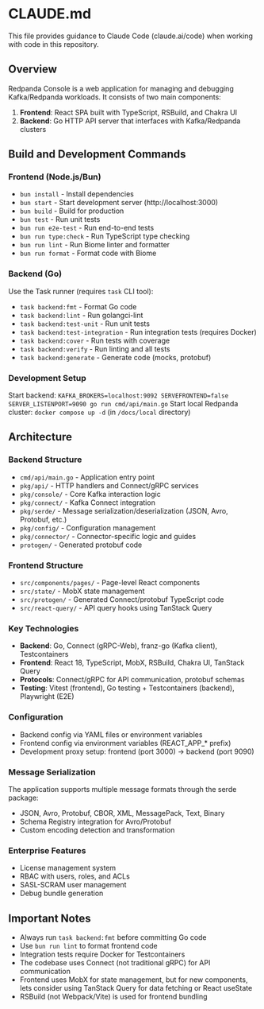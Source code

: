 # CLAUDE.md

This file provides guidance to Claude Code (claude.ai/code) when working with code in this repository.

## Overview

Redpanda Console is a web application for managing and debugging Kafka/Redpanda workloads. It consists of two main components:

1. **Frontend**: React SPA built with TypeScript, RSBuild, and Chakra UI
2. **Backend**: Go HTTP API server that interfaces with Kafka/Redpanda clusters

## Build and Development Commands

### Frontend (Node.js/Bun)
- `bun install` - Install dependencies
- `bun start` - Start development server (http://localhost:3000)
- `bun build` - Build for production
- `bun test` - Run unit tests
- `bun run e2e-test` - Run end-to-end tests
- `bun run type:check` - Run TypeScript type checking
- `bun run lint` - Run Biome linter and formatter
- `bun run format` - Format code with Biome

### Backend (Go)
Use the Task runner (requires `task` CLI tool):
- `task backend:fmt` - Format Go code
- `task backend:lint` - Run golangci-lint
- `task backend:test-unit` - Run unit tests
- `task backend:test-integration` - Run integration tests (requires Docker)
- `task backend:cover` - Run tests with coverage
- `task backend:verify` - Run linting and all tests
- `task backend:generate` - Generate code (mocks, protobuf)

### Development Setup
Start backend: `KAFKA_BROKERS=localhost:9092 SERVEFRONTEND=false SERVER_LISTENPORT=9090 go run cmd/api/main.go`
Start local Redpanda cluster: `docker compose up -d` (in `/docs/local` directory)

## Architecture

### Backend Structure
- `cmd/api/main.go` - Application entry point
- `pkg/api/` - HTTP handlers and Connect/gRPC services
- `pkg/console/` - Core Kafka interaction logic
- `pkg/connect/` - Kafka Connect integration
- `pkg/serde/` - Message serialization/deserialization (JSON, Avro, Protobuf, etc.)
- `pkg/config/` - Configuration management
- `pkg/connector/` - Connector-specific logic and guides
- `protogen/` - Generated protobuf code

### Frontend Structure
- `src/components/pages/` - Page-level React components
- `src/state/` - MobX state management
- `src/protogen/` - Generated Connect/protobuf TypeScript code
- `src/react-query/` - API query hooks using TanStack Query

### Key Technologies
- **Backend**: Go, Connect (gRPC-Web), franz-go (Kafka client), Testcontainers
- **Frontend**: React 18, TypeScript, MobX, RSBuild, Chakra UI, TanStack Query
- **Protocols**: Connect/gRPC for API communication, protobuf schemas
- **Testing**: Vitest (frontend), Go testing + Testcontainers (backend), Playwright (E2E)

### Configuration
- Backend config via YAML files or environment variables
- Frontend config via environment variables (REACT_APP_* prefix)
- Development proxy setup: frontend (port 3000) → backend (port 9090)

### Message Serialization
The application supports multiple message formats through the serde package:
- JSON, Avro, Protobuf, CBOR, XML, MessagePack, Text, Binary
- Schema Registry integration for Avro/Protobuf
- Custom encoding detection and transformation

### Enterprise Features
- License management system
- RBAC with users, roles, and ACLs
- SASL-SCRAM user management
- Debug bundle generation

## Important Notes

- Always run `task backend:fmt` before committing Go code
- Use `bun run lint` to format frontend code
- Integration tests require Docker for Testcontainers
- The codebase uses Connect (not traditional gRPC) for API communication
- Frontend uses MobX for state management, but for new components, lets consider using TanStack Query for data fetching or React useState
- RSBuild (not Webpack/Vite) is used for frontend bundling
